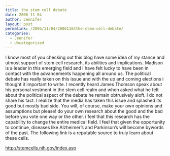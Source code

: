 ```yaml
---
title: the stem cell debate
date: 2006-11-04
author: Jennifer
layout: post
permalink: /2006/11/04/20061104the-stem-cell-debate/
categories:
  - Jennifer
  - Uncategorized
---
```

I know most of you checking out this blog have some idea of my stance and utmost support of stem cell research, its abilities and implications. Madison is a leader in this emerging field and i have felt lucky to have been in contact with the advancements happening all around us. The political debate has really taken on this issue and with the up and coming elections i thought it important to write. I recently heard James Thomson speak about his personal vestment in the stem cell realm and when asked what he felt about the political aspect of the debate he remain obtrusively aloft. I do not share his tact. I realize that the media has taken this issue and splashed its good but mostly bad side. You will, of course, make your own opinions and assumptions but please! do your own research about the good and the bad before you vote one way or the other. i feel that this research has the capability to change the entire medical field. I feel that given the opportunity to continue, diseases like Alzheimer&#8217;s and Parkinson&#8217;s will become bywords of the past. The following link is a reputable source to truly learn about these cells.<a target="_blank" title="stem cells" href="http://stemcells.nih.gov/index.asp" />

<a target="_blank" title="stem cells" href="http://stemcells.nih.gov/index.asp">http://stemcells.nih.gov/index.asp</a>
